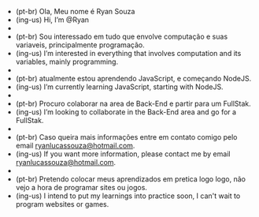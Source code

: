 -  (pt-br) Ola, Meu nome é Ryan Souza
-  (ing-us) Hi, I’m @Ryan
-  
-  (pt-br) Sou interessado em tudo que envolve computação e suas variaveis, principalmente programação.
-  (ing-us) I’m interested in everything that involves computation and its variables, mainly programming.
-  
-  (pt-br) atualmente estou aprendendo JavaScript, e começando NodeJS.
-  (ing-us) I’m currently learning JavaScript, starting with NodeJS.
-  
-  (pt-br) Procuro colaborar na area de Back-End e partir para um FullStak.
-  (ing-us) I’m looking to collaborate in the Back-End area and go for a FullStak.
-  
-  (pt-br) Caso queira mais informações entre em contato comigo pelo email ryanlucassouza@hotmail.com.
-  (ing-us) If you want more information, please contact me by email ryanlucassouza@hotmail.com.
-
- (pt-br) Pretendo colocar meus aprendizados em pretica logo logo, não vejo a hora de programar sites ou jogos.
- (ing-us) I intend to put my learnings into practice soon, I can't wait to program websites or games.

